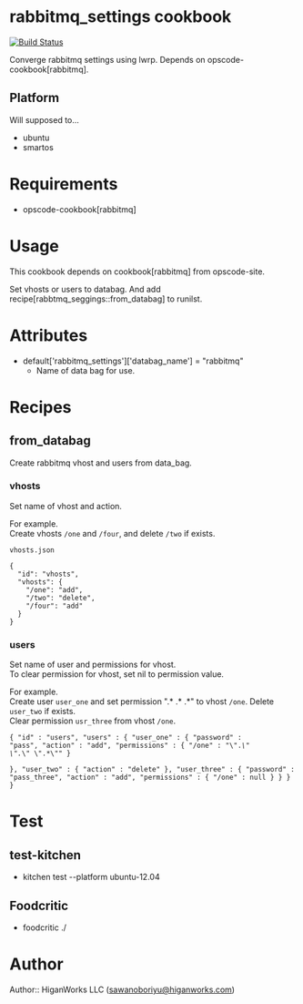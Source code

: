 # rabbitmq_settings cookbook
[![Build Status](https://travis-ci.org/higanworks-cookbooks/rabbitmq_settings.png?branch=master)](https://travis-ci.org/higanworks-cookbooks/rabbitmq_settings)


Converge rabbitmq settings using lwrp. Depends on opscode-cookbook[rabbitmq].

## Platform

Will supposed to...

* ubuntu
* smartos

# Requirements

* opscode-cookbook[rabbitmq]

# Usage

This cookbook depends on cookbook[rabbitmq] from opscode-site.

Set vhosts or users to databag. And add recipe[rabbtmq_seggings::from_databag] to runilst.

# Attributes

* default['rabbitmq_settings']['databag_name'] = "rabbitmq"
  * Name of data bag for use.

# Recipes

## from_databag

Create rabbitmq vhost and users from data_bag.


### vhosts

Set name of vhost and action.

For example.  
Create vhosts `/one` and `/four`, and delete `/two` if exists.

`vhosts.json`
<pre><code>{
  "id": "vhosts",
  "vhosts": {
    "/one": "add",
    "/two": "delete",
    "/four": "add"
  }
}</code></pre>

### users

Set name of user and permissions for vhost.  
To clear permission for vhost, set nil to permission value.

For example.  
Create user `user_one` and set permission ".* .* .*" to vhost `/one`. 
Delete `user_two` if exists.  
Clear permission `usr_three` from vhost `/one`.

<code><pre>{
  "id" : "users",
  "users" : {
    "user_one" : {
      "password" : "pass",
      "action" : "add",
      "permissions" : {
         "/one" : "\\\".*\\\" \\\".*\\\" \\\".*\\\""
      }        
    },
    "user_two" : {
      "action" : "delete"
      },
    "user_three" : {
      "password" : "pass_three",
      "action" : "add",
      "permissions" : {
         "/one" : null
      }
    }
  }
}</code></pre>


# Test

## test-kitchen 

* kitchen test --platform ubuntu-12.04

## Foodcritic

* foodcritic ./

# Author

Author:: HiganWorks LLC (<sawanoboriyu@higanworks.com>)
